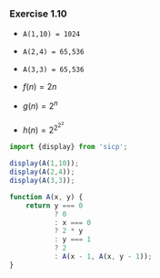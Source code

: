 ### Exercise 1.10
- `A(1,10) = 1024`  
- `A(2,4) = 65,536`  
- `A(3,3) = 65,536`  

- $f(n) = 2n$  
- $g(n) = 2^n$  
- $h(n) = 2^{2^{2^{2^.}}}$  

```js
import {display} from 'sicp';

display(A(1,10));
display(A(2,4));
display(A(3,3));

function A(x, y) {
    return y === 0
           ? 0
           : x === 0
           ? 2 * y
           : y === 1
           ? 2
           : A(x - 1, A(x, y - 1));
}
```
